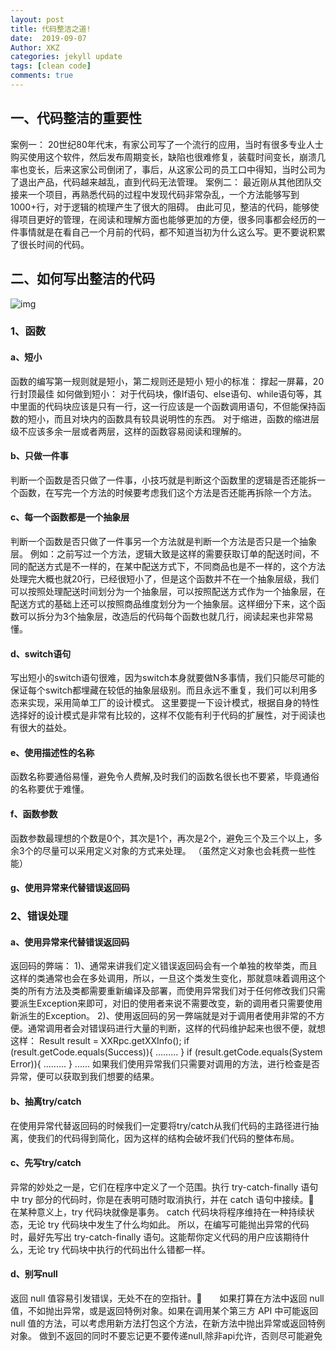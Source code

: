 ```yaml
---
layout: post
title: 代码整洁之道!
date:  2019-09-07
Author: XKZ
categories: jekyll update
tags: [clean code]
comments: true
---
```

## 一、代码整洁的重要性
案例一：
20世纪80年代末，有家公司写了一个流行的应用，当时有很多专业人士购买使用这个软件，然后发布周期变长，缺陷也很难修复，装载时间变长，崩溃几率也变长，后来这家公司倒闭了，事后，从这家公司的员工口中得知，当时公司为了退出产品，代码越来越乱，直到代码无法管理。
案例二：
最近刚从其他团队交接来一个项目，再熟悉代码的过程中发现代码非常杂乱，一个方法能够写到1000+行，对于逻辑的梳理产生了很大的阻碍。
由此可见，整洁的代码，能够使得项目更好的管理，在阅读和理解方面也能够更加的方便，很多同事都会经历的一件事情就是在看自己一个月前的代码，都不知道当初为什么这么写。更不要说积累了很长时间的代码。
## 二、如何写出整洁的代码
![img](https://xukaizhong188.github.io/HelloProgrammer/images/2019-09-07/image7.png)
### 1、函数
#### a、短小
函数的编写第一规则就是短小，第二规则还是短小
短小的标准：
撑起一屏幕，20行封顶最佳
如何做到短小：
对于代码块，像If语句、else语句、while语句等，其中里面的代码块应该是只有一行，这一行应该是一个函数调用语句，不但能保持函数的短小，而且对块内的函数具有较具说明性的东西。
对于缩进，函数的缩进层级不应该多余一层或者两层，这样的函数容易阅读和理解的。
#### b、只做一件事
判断一个函数是否只做了一件事，小技巧就是判断这个函数里的逻辑是否还能拆一个函数，在写完一个方法的时候要考虑我们这个方法是否还能再拆除一个方法。
#### c、每一个函数都是一个抽象层
判断一个函数是否只做了一件事另一个方法就是判断一个方法是否只是一个抽象层。
例如：之前写过一个方法，逻辑大致是这样的需要获取订单的配送时间，不同的配送方式是不一样的，在某中配送方式下，不同商品也是不一样的，这个方法处理完大概也就20行，已经很短小了，但是这个函数并不在一个抽象层级，我们可以按照处理配送时间划分为一个抽象层，可以按照配送方式作为一个抽象层，在配送方式的基础上还可以按照商品维度划分为一个抽象层。这样细分下来，这个函数可以拆分为3个抽象层，改造后的代码每个函数也就几行，阅读起来也非常易懂。
#### d、switch语句
写出短小的switch语句很难，因为switch本身就要做N多事情，我们只能尽可能的保证每个switch都埋藏在较低的抽象层级别。而且永远不重复，我们可以利用多态来实现，采用简单工厂的设计模式。
这里要提一下设计模式，根据自身的特性选择好的设计模式是非常有比较的，这样不仅能有利于代码的扩展性，对于阅读也有很大的益处。
#### e、使用描述性的名称
函数名称要通俗易懂，避免令人费解,及时我们的函数名很长也不要紧，毕竟通俗的名称要优于难懂。
#### f、函数参数
函数参数最理想的个数是0个，其次是1个，再次是2个，避免三个及三个以上，多余3个的尽量可以采用定义对象的方式来处理。
（虽然定义对象也会耗费一些性能）
#### g、使用异常来代替错误返回码
### 2、错误处理
#### a、使用异常来代替错误返回码
返回码的弊端：
1)、通常来讲我们定义错误返回码会有一个单独的枚举类，而且这样的类通常也会在多处调用，所以，一旦这个类发生变化，那就意味着调用这个类的所有方法及类都需要重新编译及部署，而使用异常我们对于任何修改我们只需要派生Exception来即可，对旧的使用者来说不需要改变，新的调用者只需要使用新派生的Exception。
2)、使用返回码的另一弊端就是对于调用者使用非常的不方便。通常调用者会对错误码进行大量的判断，这样的代码维护起来也很不便，就想这样：
        Result result = XXRpc.getXXInfo();
        if (result.getCode.equals(Success)){
            .........
        }
        if (result.getCode.equals(System Error)){
            .........
        }
        ......
如果我们使用异常我们只需要对调用的方法，进行检查是否异常，便可以获取到我们想要的结果。
#### b、抽离try/catch
在使用异常代替返回码的时候我们一定要将try/catch从我们代码的主路径进行抽离，使我们的代码得到简化，因为这样的结构会破坏我们代码的整体布局。
#### c、先写try/catch
异常的妙处之一是，它们在程序中定义了一个范围。执行 try-catch-finally 语句中 try 部分的代码时，你是在表明可随时取消执行，并在 catch 语句中接续。　　在某种意义上，try 代码块就像是事务。 catch 代码块将程序维持在一种持续状态，无论 try 代码块中发生了什么均如此。
所以，在编写可能抛出异常的代码时，最好先写出 try-catch-finally 语句。这能帮你定义代码的用户应该期待什么，无论 try 代码块中执行的代码出什么错都一样。
#### d、别写null
返回 null 值容易引发错误，无处不在的空指针。　　如果打算在方法中返回 null 值，不如抛出异常，或是返回特例对象。如果在调用某个第三方 API 中可能返回 null 值的方法，可以考虑用新方法打包这个方法，在新方法中抛出异常或返回特例对象。 
做到不返回的同时不要忘记更不要传递null,除非api允许，否则尽可能避免